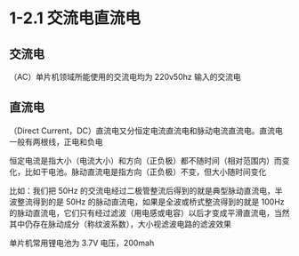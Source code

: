 # 1-2.1 交流电直流电

## 交流电

（AC）单片机领域所能使用的交流电均为 220v50hz 输入的交流电

## 直流电

（Direct Current，DC）直流电又分恒定电流直流电和脉动电流直流电。直流电一般有两根线，正电和负电

恒定电流是指大小（电流大小）和方向（正负极）都不随时间（相对范围内）而变化，比如干电池。脉动直流电是指方向（正负极）不变，但大小随时间变化

比如：我们把 50Hz 的交流电经过二极管整流后得到的就是典型脉动直流电，半波整流得到的是 50Hz 的脉动直流电，如果是全波或桥式整流得到的就是 100Hz 的脉动直流电，它们只有经过滤波（用电感或电容）以后才变成平滑直流电，当然其中仍存在脉动成分（称纹波系数），大小视滤波电路的滤波效果

单片机常用锂电池为 3.7V 电压，200mah
